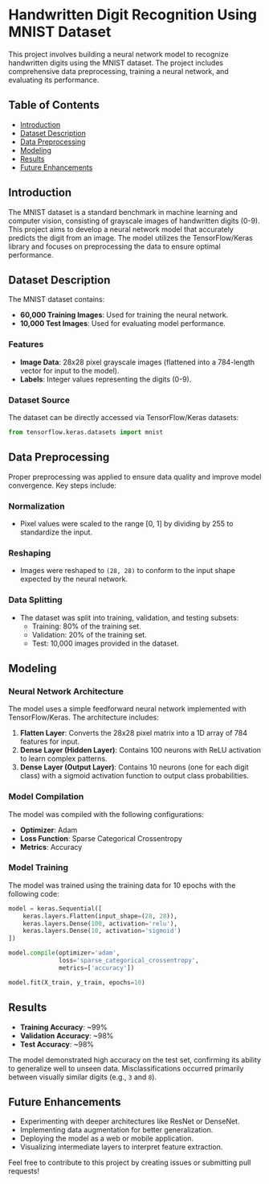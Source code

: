 # Handwritten Digit Recognition Using MNIST Dataset

This project involves building a neural network model to recognize handwritten digits using the MNIST dataset. The project includes comprehensive data preprocessing, training a neural network, and evaluating its performance.

## Table of Contents
- [Introduction](#introduction)
- [Dataset Description](#dataset-description)
- [Data Preprocessing](#data-preprocessing)
- [Modeling](#modeling)
- [Results](#results)
- [Future Enhancements](#future-enhancements)

## Introduction
The MNIST dataset is a standard benchmark in machine learning and computer vision, consisting of grayscale images of handwritten digits (0-9). This project aims to develop a neural network model that accurately predicts the digit from an image. The model utilizes the TensorFlow/Keras library and focuses on preprocessing the data to ensure optimal performance.

## Dataset Description
The MNIST dataset contains:
- **60,000 Training Images**: Used for training the neural network.
- **10,000 Test Images**: Used for evaluating model performance.

### Features
- **Image Data**: 28x28 pixel grayscale images (flattened into a 784-length vector for input to the model).
- **Labels**: Integer values representing the digits (0-9).

### Dataset Source
The dataset can be directly accessed via TensorFlow/Keras datasets:
```python
from tensorflow.keras.datasets import mnist
```

## Data Preprocessing
Proper preprocessing was applied to ensure data quality and improve model convergence. Key steps include:

### Normalization
- Pixel values were scaled to the range [0, 1] by dividing by 255 to standardize the input.

### Reshaping
- Images were reshaped to `(28, 28)` to conform to the input shape expected by the neural network.

### Data Splitting
- The dataset was split into training, validation, and testing subsets:
  - Training: 80% of the training set.
  - Validation: 20% of the training set.
  - Test: 10,000 images provided in the dataset.

## Modeling
### Neural Network Architecture
The model uses a simple feedforward neural network implemented with TensorFlow/Keras. The architecture includes:

1. **Flatten Layer**: Converts the 28x28 pixel matrix into a 1D array of 784 features for input.
2. **Dense Layer (Hidden Layer)**: Contains 100 neurons with ReLU activation to learn complex patterns.
3. **Dense Layer (Output Layer)**: Contains 10 neurons (one for each digit class) with a sigmoid activation function to output class probabilities.

### Model Compilation
The model was compiled with the following configurations:
- **Optimizer**: Adam
- **Loss Function**: Sparse Categorical Crossentropy
- **Metrics**: Accuracy

### Model Training
The model was trained using the training data for 10 epochs with the following code:
```python
model = keras.Sequential([
    keras.layers.Flatten(input_shape=(28, 28)),
    keras.layers.Dense(100, activation='relu'),
    keras.layers.Dense(10, activation='sigmoid')
])

model.compile(optimizer='adam',
              loss='sparse_categorical_crossentropy',
              metrics=['accuracy'])

model.fit(X_train, y_train, epochs=10)
```

## Results
- **Training Accuracy**: ~99%
- **Validation Accuracy**: ~98%
- **Test Accuracy**: ~98%

The model demonstrated high accuracy on the test set, confirming its ability to generalize well to unseen data. Misclassifications occurred primarily between visually similar digits (e.g., `3` and `8`).

## Future Enhancements
- Experimenting with deeper architectures like ResNet or DenseNet.
- Implementing data augmentation for better generalization.
- Deploying the model as a web or mobile application.
- Visualizing intermediate layers to interpret feature extraction.


Feel free to contribute to this project by creating issues or submitting pull requests!

